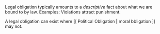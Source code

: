 Legal obligation typically amounts to a *descriptive* fact about what we are bound to by law. Examples: Violations attract punishment. 

A legal obligation can exist where [[ Political Obligation | moral bbligation ]] may not.